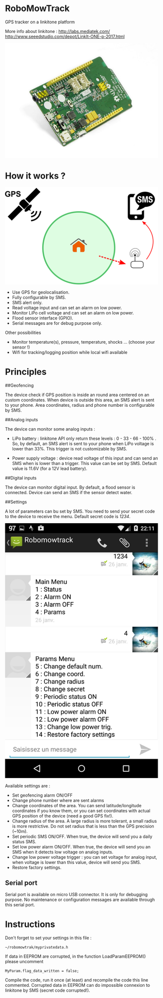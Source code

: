 RoboMowTrack
============

GPS tracker on a linkitone platform

More info about linkitone : 
	http://labs.mediatek.com/
	http://www.seeedstudio.com/depot/LinkIt-ONE-p-2017.html

![Linkitone pic](/docs/Linkitone.jpg)

How it works ?
============

![RoboMowTrack architecture](/docs/diagram.png)


 * Use GPS for geolocalisation.
 * Fully configurable by SMS.
 * SMS alert only.
 * Read voltage input and can set an alarm on low power.
 * Monitor LiPo cell voltage and can set an alarm on low power.
 * Flood sensor interface (GPIO).
 * Serial messages are for debug purpose only.
 
 Other possibilities
 * Monitor temperature(s), pressure, temperature, shocks ... (choose your sensor !)
 * Wifi for tracking/logging position while local wifi available


Principles
============

##Geofencing

The device check if GPS position is inside an round area centered on an custom coordinates.
When device is outside this area, an SMS alert is sent to your phone.
Area coordinates, radius and phone number is configurable by SMS.

##Analog inputs

The device can monitor some analog inputs :

-  LiPo battery : linkitone API only return these levels : 0 - 33 - 66 - 100% . So, by default, an SMS alert is sent to your phone when LiPo voltage is lower than 33%. This trigger is not customizable by SMS.

- Power supply voltage : device read voltage of this input and can send an SMS when is lower than a trigger. This value can be set by SMS. Default value is 11.6V (for a 12V lead battery).

##Digital inputs

The device can monitor digital input. By default, a flood sensor is connected. Device can send an SMS if the sensor detect water.

##Settings

A lot of parameters can bu set by SMS. You need to send your secret code to the device to receive the menu. Default secret code is *1234*.

![Linkitone pic](/docs/SMS_menu.jpg)

Available settings are :

- Set geofencing alarm ON/OFF
- Change phone number where are sent alarms
- Change coordinates of the area. You can send latitude/longitude coordinates if you know them, or you can set coordinates with actual GPS position of the device (need a good GPS fix!).
- Change radius of the area. A large radius is more tolerant, a small radius is more restrictive. Do not set radius that is less than the GPS precision (~10m).
- Set periodic SMS ON/OFF. When true, the device will send you a daily status SMS.
- Set low power alarm ON/OFF. When true, the device will send you an SMS when it detects low voltage on analog inputs.
-  Change low power voltage trigger : you can set voltage for analog input, when voltage is lower than this value, device will send you SMS.
- Restore factory settings.

## Serial port

Serial port is available on micro USB connector. It is only for debugging purpose. No maintenance or configuration messages are available through this serial port.

 
Instructions
============

Don't forget to set your settings in this file :

	~/robomowtrak/myprivatedata.h
	
If data in EEPROM are corrupted, in the function LoadParamEEPROM() please uncomment 

	MyParam.flag_data_written = false;
	
Compile the code, run it once (at least) and recompile the code this line commented.
Corrupted data in EEPROM can do impossible connexion to linkitone by SMS (secret code corrupted!).

